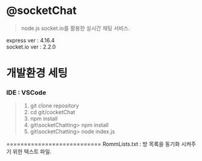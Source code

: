 # @socketChat
> node.js socket.io를 활용한 실시간 채팅 서비스.

express ver : 4.16.4 <br>
socket.io ver : 2.2.0

개발환경 세팅
=========================

### IDE : VSCode

> 1. git clone repository
> 2. cd git/cocketChat
> 3. npm install
> 4. git\socketChatting> npm install
> 5. git\socketChatting> node index.js


 
===========================
RommLists.txt : 방 목록을 동기화 시켜주기 위한 텍스트 파일.
